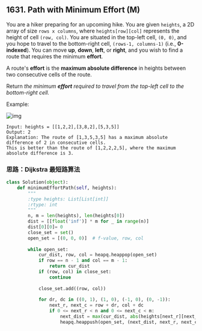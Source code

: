 ## 1631. Path with Minimum Effort (M)

You are a hiker preparing for an upcoming hike. You are given `heights`, a 2D array of size `rows x columns`, where `heights[row][col]` represents the height of cell `(row, col)`. You are situated in the top-left cell, `(0, 0)`, and you hope to travel to the bottom-right cell, `(rows-1, columns-1)` (i.e., **0-indexed**). You can move **up**, **down**, **left**, or **right**, and you wish to find a route that requires the minimum **effort**.

A route's **effort** is the **maximum absolute difference** in heights between two consecutive cells of the route.

Return *the minimum **effort** required to travel from the top-left cell to the bottom-right cell.*

Example:

![img](https://assets.leetcode.com/uploads/2020/10/04/ex1.png)

```
Input: heights = [[1,2,2],[3,8,2],[5,3,5]]
Output: 2
Explanation: The route of [1,3,5,3,5] has a maximum absolute difference of 2 in consecutive cells.
This is better than the route of [1,2,2,2,5], where the maximum absolute difference is 3.
```

### 思路：Dijkstra 最短路算法

```python
class Solution(object):
    def minimumEffortPath(self, heights):
        """
        :type heights: List[List[int]]
        :rtype: int
        """
        n, m = len(heights), len(heights[0])
        dist = [[float('inf')] * m for _ in range(n)]
        dist[0][0]= 0
        close_set = set()
        open_set = [(0, 0, 0)]  # f-value, row, col
        
        while open_set:
            cur_dist, row, col = heapq.heappop(open_set)
            if row == n - 1 and col == m - 1:
                return cur_dist
            if (row, col) in close_set:
                continue
             
            close_set.add((row, col))
            
            for dr, dc in ((0, 1), (1, 0), (-1, 0), (0, -1)):
                next_r, next_c = row + dr, col + dc
                if 0 <= next_r < n and 0 <= next_c < m:
                    next_dist = max(cur_dist, abs(heights[next_r][next_c] - heights[row][col]))
                    heapq.heappush(open_set, (next_dist, next_r, next_c))
```

